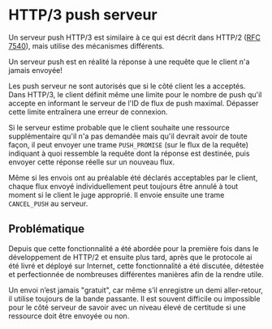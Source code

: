# HTTP/3 push serveur

Un serveur push HTTP/3 est similaire à ce qui est décrit dans HTTP/2 ([RFC
7540](https://httpwg.org/specs/rfc7540.html)), mais utilise des mécanismes
différents.

Un serveur push est en réalité la réponse à une requête que le client n'a jamais
envoyée!

Les push serveur ne sont autorisés que si le côté client les a acceptés. Dans
HTTP/3, le client définit même une limite pour le nombre de push qu'il accepte en
informant le serveur de l'ID de flux de push maximal. Dépasser cette limite
entraînera une erreur de connexion.

Si le serveur estime probable que le client souhaite une ressource supplémentaire
qu'il n'a pas demandée mais qu'il devrait avoir de toute façon, il peut envoyer une
trame `PUSH_PROMISE` (sur le flux de la requête) indiquant à quoi ressemble la
requête dont la réponse est destinée, puis envoyer cette réponse réelle sur un
nouveau flux.

Même si les envois ont au préalable été déclarés acceptables par le client, chaque
flux envoyé individuellement peut toujours être annulé à tout moment si le client
le juge approprié. Il envoie ensuite une trame `CANCEL_PUSH` au serveur.

## Problématique

Depuis que cette fonctionnalité a été abordée pour la première fois dans le
développement de HTTP/2 et ensuite plus tard, après que le protocole ai été livré
et déployé sur Internet, cette fonctionnalité a été discutée, détestée et
perfectionnée de nombreuses différentes manières afin de la rendre utile.

Un envoi n’est jamais "gratuit", car même s’il enregistre un demi aller-retour, il
utilise toujours de la bande passante. Il est souvent difficile ou impossible pour
le côté serveur de savoir avec un niveau élevé de certitude si une ressource doit
être envoyée ou non.

